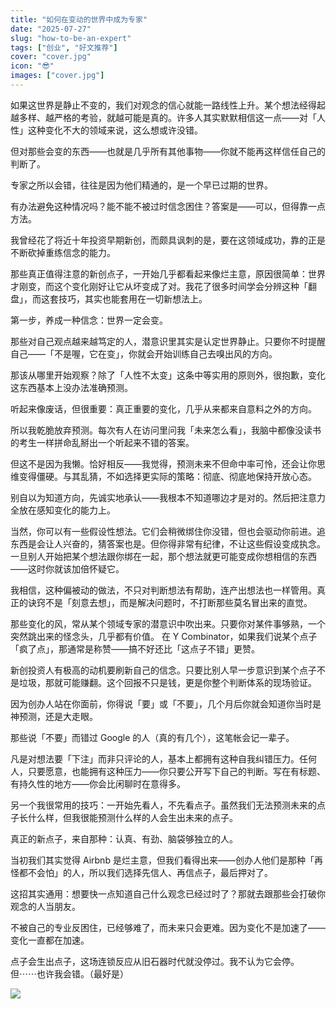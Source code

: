 ```yaml
---
title: "如何在变动的世界中成为专家"
date: "2025-07-27"
slug: "how-to-be-an-expert"
tags: ["创业", "好文推荐"]
cover: "cover.jpg"
icon: "😎"
images: ["cover.jpg"]
---
```

如果这世界是静止不变的，我们对观念的信心就能一路线性上升。某个想法经得起越多样、越严格的考验，就越可能是真的。许多人其实默默相信这一点——对「人性」这种变化不大的领域来说，这么想或许没错。



但对那些会变的东西——也就是几乎所有其他事物——你就不能再这样信任自己的判断了。



专家之所以会错，往往是因为他们精通的，是一个早已过期的世界。



有办法避免这种情况吗？能不能不被过时信念困住？答案是——可以，但得靠一点方法。



我曾经花了将近十年投资早期新创，而颇具讽刺的是，要在这领域成功，靠的正是不断砍掉重练信念的能力。



那些真正值得注意的新创点子，一开始几乎都看起来像烂主意，原因很简单：世界才刚变，而这个变化刚好让它从坏变成了对。我花了很多时间学会分辨这种「翻盘」，而这套技巧，其实也能套用在一切新想法上。



第一步，养成一种信念：世界一定会变。



那些对自己观点越来越笃定的人，潜意识里其实是认定世界静止。只要你不时提醒自己——「不是喔，它在变」，你就会开始训练自己去嗅出风的方向。



那该从哪里开始观察？除了「人性不太变」这条中等实用的原则外，很抱歉，变化这东西基本上没办法准确预测。



听起来像废话，但很重要：真正重要的变化，几乎从来都来自意料之外的方向。



所以我乾脆放弃预测。每次有人在访问里问我「未来怎么看」，我脑中都像没读书的考生一样拼命乱掰出一个听起来不错的答案。



但这不是因为我懒。恰好相反——我觉得，预测未来不但命中率可怜，还会让你思维变得僵硬。与其乱猜，不如选择更实际的策略：彻底、彻底地保持开放心态。



别自以为知道方向，先诚实地承认——我根本不知道哪边才是对的。然后把注意力全放在感知变化的能力上。



当然，你可以有一些假设性想法。它们会稍微绑住你没错，但也会驱动你前进。追东西是会让人兴奋的，猜答案也是。但你得非常有纪律，不让这些假设变成执念。
一旦别人开始把某个想法跟你绑在一起，那个想法就更可能变成你想相信的东西——这时你就该加倍怀疑它。



我相信，这种偏被动的做法，不只对判断想法有帮助，连产出想法也一样管用。真正的诀窍不是「刻意去想」，而是解决问题时，不打断那些莫名冒出来的直觉。



那些变化的风，常从某个领域专家的潜意识中吹出来。只要你对某件事够熟，一个突然跳出来的怪念头，几乎都有价值。
在 Y Combinator，如果我们说某个点子「疯了点」，那通常是称赞——搞不好还比「这点子不错」更赞。



新创投资人有极高的动机要刷新自己的信念。只要比别人早一步意识到某个点子不是垃圾，那就可能赚翻。这个回报不只是钱，更是你整个判断体系的现场验证。



因为创办人站在你面前，你得说「要」或「不要」，几个月后你就会知道你当时是神预测，还是大走眼。



那些说「不要」而错过 Google 的人（真的有几个），这笔帐会记一辈子。



凡是对想法要「下注」而非只评论的人，基本上都拥有这种自我纠错压力。任何人，只要愿意，也能拥有这种压力——你只要公开写下自己的判断。写在有标题、有持久性的地方——你会比闲聊时在意得多。



另一个我很常用的技巧：一开始先看人，不先看点子。虽然我们无法预测未来的点子长什么样，但我很能预测什么样的人会生出未来的点子。



真正的新点子，来自那种：认真、有劲、脑袋够独立的人。



当初我们其实觉得 Airbnb 是烂主意，但我们看得出来——创办人他们是那种「再怪都不会怕」的人，所以我们选择先信人、再信点子，最后押对了。



这招其实通用：想要快一点知道自己什么观念已经过时了？那就去跟那些会打破你观念的人当朋友。



不被自己的专业反困住，已经够难了，而未来只会更难。因为变化不是加速了——变化一直都在加速。



点子会生出点子，这场连锁反应从旧石器时代就没停过。我不认为它会停。
但⋯⋯也许我会错。（最好是）




![](https://prod-files-secure.s3.us-west-2.amazonaws.com/112d0858-5090-4d34-a606-b75eb8d65fd2/46476355-9cf3-4e99-9b7a-3531bc426380/1000202064.png?X-Amz-Algorithm=AWS4-HMAC-SHA256&X-Amz-Content-Sha256=UNSIGNED-PAYLOAD&X-Amz-Credential=ASIAZI2LB4667GN4N5ZZ%2F20251013%2Fus-west-2%2Fs3%2Faws4_request&X-Amz-Date=20251013T214328Z&X-Amz-Expires=3600&X-Amz-Security-Token=IQoJb3JpZ2luX2VjEKX%2F%2F%2F%2F%2F%2F%2F%2F%2F%2FwEaCXVzLXdlc3QtMiJIMEYCIQDEKJIk0Qshz%2F5NLOVQvh6ewGhxGMffRdHLONTosfjBVQIhAM%2FqW7eNsvqKvwn8nazfUakFOJofz72XHlC7QrC5UC1KKv8DCE4QABoMNjM3NDIzMTgzODA1IgxJP3j3Jds8MeK36dQq3APYJAWOhHQAw0A1UtsX375KXXmIZvOuCAudNzh3oaFU8EBryhU5muEbZPD8ICBf7Ulau9JrjmAtWqShEVDw0QeS9MGR2vyn7Mk5TQBx0HdJ3Lne7DFytOLxfDnV1fH2GaAQ%2BYn2kM7yIDVxvQTVVBBMYh7NV87rpjBkZsGG%2Fgf9kmq%2FVQpt%2FP%2FzqHFi%2FsNgoBh3G5d6oKVEITpKIffz20U1xVB4Av3z%2FyFYEKZqlVTnYNoJUsPdTPiK9n%2FEMT6kfbxNusWQv6gN0b6aakLyqL8JYAnQ7B9esnrMzg%2FNMEWpeHerPkrtg05eZM%2B%2BqE2lKQK0yHSOPZ%2FELSXSSCBPxT8JNVAa9jCL0TiNEmHMxCE9rtZkFBO3yXbyWdAUN5IN7UZp5cdxYvRj6TtQyuJLqijOrbmoAqiaP5ZxTwPAoYCHQMBUKHLiXWLxlnWAUwY%2BqirbQJGYwOTrE3JYZuWKdZV6MIy5J8bPmlDEfj%2FZ01QKmxno4mRz5ZLca9q30NUVq8MYCSHivESsybHORjA2m6VMkLGExM5EZLZDZ5EvxUZO8rRgw59f%2FMxEA5NoD7%2BhQ16%2BvSi%2BQHlOEVnxoA2NYnODED5AHTwzDWwVnLDZ2xYTJ2kE4S%2BoPRZBr2iWtzC80rXHBjqkAbf7dluiwjVhcyAtOgRI7WSmDNQlqu5ZodmhTmd1g01DAHsFOpOL8RKawqhITQsH%2FppjA2efaDSGx3Fqt03BSAYHvyK9BTmlKQYSBCLvvGS%2BgGEUI5LTTW7RG%2FMdHqvi58doYqOMKWu0xdcY7bf9zmWAMH5Um9B95F1nVMTC1gaviPtbAFMqfrR3aQztWS3NAHlccEh%2FcD52acjYwyfl2Zjrkvtt&X-Amz-Signature=2f1c88fa6fd4e9e21ab8221a64a7322ddc5a90388fa9e87721d47cd2fbcce470&X-Amz-SignedHeaders=host&x-amz-checksum-mode=ENABLED&x-id=GetObject)

